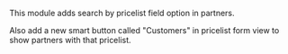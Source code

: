 This module adds search by pricelist field option in partners.

Also add a new smart button called "Customers" in pricelist form view to
show partners with that pricelist.
